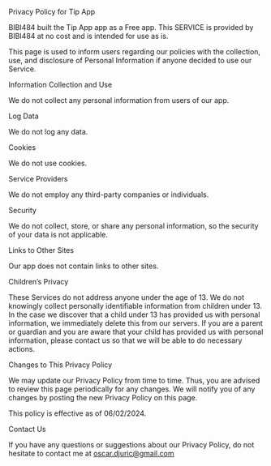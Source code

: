 Privacy Policy for Tip App

BIBI484 built the Tip App app as a Free app. This SERVICE is provided by BIBI484 at no cost and is intended for use as is.

This page is used to inform users regarding our policies with the collection, use, and disclosure of Personal Information if anyone decided to use our Service.

Information Collection and Use

We do not collect any personal information from users of our app.

Log Data

We do not log any data.

Cookies

We do not use cookies.

Service Providers

We do not employ any third-party companies or individuals.

Security

We do not collect, store, or share any personal information, so the security of your data is not applicable.

Links to Other Sites

Our app does not contain links to other sites.

Children’s Privacy

These Services do not address anyone under the age of 13. We do not knowingly collect personally identifiable information from children under 13. In the case we discover that a child under 13 has provided us with personal information, we immediately delete this from our servers. If you are a parent or guardian and you are aware that your child has provided us with personal information, please contact us so that we will be able to do necessary actions.

Changes to This Privacy Policy

We may update our Privacy Policy from time to time. Thus, you are advised to review this page periodically for any changes. We will notify you of any changes by posting the new Privacy Policy on this page.

This policy is effective as of 06/02/2024.

Contact Us

If you have any questions or suggestions about our Privacy Policy, do not hesitate to contact me at oscar.djuric@gmail.com
